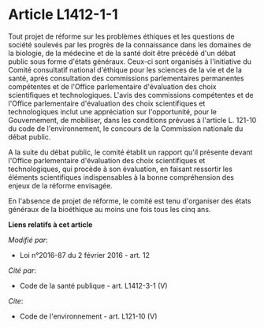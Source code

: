 # Article L1412-1-1

Tout projet de réforme sur les problèmes éthiques et les questions de société soulevés par les progrès de la connaissance
dans les domaines de la biologie, de la médecine et de la santé doit être précédé d'un débat public sous forme d'états
généraux. Ceux-ci sont organisés à l'initiative du Comité consultatif national d'éthique pour les sciences de la vie et de la
santé, après consultation des commissions parlementaires permanentes compétentes et de l'Office parlementaire d'évaluation
des choix scientifiques et technologiques. L'avis des commissions compétentes et de l'Office parlementaire d'évaluation des
choix scientifiques et technologiques inclut une appréciation sur l'opportunité, pour le Gouvernement, de mobiliser, dans les
conditions prévues à l'article L. 121-10 du code de l'environnement, le concours de la Commission nationale du débat public. 

A la suite du débat public, le comité établit un rapport qu'il présente devant l'Office parlementaire d'évaluation des choix
scientifiques et technologiques, qui procède à son évaluation, en faisant ressortir les éléments scientifiques indispensables
à la bonne compréhension des enjeux de la réforme envisagée. 

En l'absence de projet de réforme, le comité est tenu d'organiser des états généraux de la bioéthique au moins une fois tous
les cinq ans.

**Liens relatifs à cet article**

_Modifié par_:

  - Loi n°2016-87 du 2 février 2016 - art. 12

_Cité par_:

  - Code de la santé publique - art. L1412-3-1 (V)

_Cite_:

  - Code de l'environnement - art. L121-10 (V)
